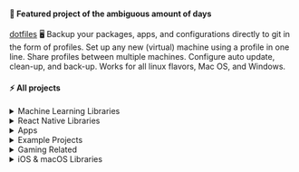 <!--
**isair/isair** is a ✨ _special_ ✨ repository because its `README.md` (this file) appears on your GitHub profile.

Here are some ideas to get you started:

-  I’m currently working on ...
- 🌱 I’m currently learning ...
- 👯 I’m looking to collaborate on ...
- 🤔 I’m looking for help with ...
- 💬 Ask me about ...
- 📫 How to reach me: ...
- 😄 Pronouns: ...
- ⚡ Fun fact: ...
-->

#### 🌱 Featured project of the ambiguous amount of days

[dotfiles](https://github.com/isair/dotfiles)
🖥️ Backup your packages, apps, and configurations directly to git in the form of profiles. Set up any new (virtual) machine using a profile in one line. Share profiles between multiple machines. Configure auto update, clean-up, and back-up. Works for all linux flavors, Mac OS, and Windows.

#### ⚡ All projects

<details>
  <summary>Machine Learning Libraries</summary>
  <h4><a href="https://github.com/isair/tensorflow-load-csv">tensorflow-load-csv</a></h4>
  <p>🤖 Create tensors directly from CSV files. Supports operations like standardisation so you can dive right into the fun parts of ML.</p>
</details>

<details>
  <summary>React Native Libraries</summary>
  <h4><a href="https://github.com/react-native-community/react-native-video">react-native-video</a></h4>
  <p>A video component for react-native</p>
  <h4><a href="https://gist.github.com/isair/aabe5ac37ea4ee92a900157acda7d4a3">SVG to PNG (gist)</a></h4>
  <p>ts-node script for converting all SVG files in a directory to @1x @2x @3x PNG files, files are processed in parallel for optimal performance</p>
  <h4><a href="https://github.com/isair/react-native-smart-assets">react-native-smart-assets</a></h4>
  <p><i>🛑 No longer maintained as it is superseded by the above ts-node script.</i></p>
  <p>✅ Automatically generate an Images module from your image assets. Converts intelligently (e.g. PDF to @2x, @3x etc).</p>
</details>

<details>
  <summary>Apps</summary>
  <h4><a href="https://github.com/isair/notepad-pwa">notepad-pwa</a></h4>
  <p>🗒️ Lightweight, simple text editor for all platforms. Supports multiple tabs and auto saving. Visit the website and add it to your computer desktop, phone homescreen; use like a native app.</p>
  <h4><a href="https://github.com/isair/KURadyo">KURadyo</a></h4>
  <p><i>🛑 No longer maintained. This is a pretty old app built with old technologies.</i></p>
  <p>The official mobile radio application of Koç University.</p>
</details>

<details>
  <summary>Example Projects</summary>
  <h4><a href="https://github.com/isair/flutter-functional-components-with-hooks-demo">flutter-functional-components-with-hooks-demo</a></h4>
  <p>A simple Flutter app with functional components and hooks. Done quickly to learn the basics of Flutter.</p>
  <h4><a href="https://github.com/isair/QuantumPlayground">QuantumPlayground</a></h4>
  <p>Clone, and open folder with Visual Studio Code to quickly have a working quantum programming playground.</p>
  <h4><a href="https://github.com/isair/headlines">Headlines</a></h4>
  <p>Simple article reader with springy interactive animations and network state handling. Made for a job interview in 4 hours, back in 2015.</p>
</details>

<details>
  <summary>Gaming Related</summary>
  <h4><a href="https://github.com/isair/jedi-academy-server">jedi-academy-server</a></h4>
  <p>Jedi Academy server solution without any headaches. With RTVRTM. Dockerized.</p>
  <h4><a href="https://github.com/isair/jacontrol-desktop">JAControl Desktop</a></h4>
  <p>A cross-platform, portable rcon GUI tool built for Jedi Academy using JDK 9.</p>
  <h4><a href="https://github.com/isair/OpenChess">OpenChess</a></h4>
  <p>A cross-platform chess game.</p>
</details>

<details>
  <summary>iOS & macOS Libraries</summary>
  <h4><a href="https://github.com/isair/ManualLayout">ManualLayout</a></h4>
  <p>✂ Easy to use and flexible library for manually laying out views and layers for iOS and tvOS. Supports AsyncDisplayKit.</p>
  <h4><a href="https://github.com/isair/Toasty">Toasty</a></h4>
  <p>App extension compatible Toast library for iOS, and tvOS. Written in Swift.</p>
  <h4><a href="https://github.com/isair/JSONHelper">JSONHelper</a></h4>
  <p><i>🛑 No longer maintained due to improvements to Swift making its main functionality obsolete.</i></p>
  <p>✌ Convert anything into anything in one operation; JSON data into class instances, hex strings into UIColor/NSColor, y/n strings to booleans, arrays and dictionaries of these; anything you can make sense of!</p>
  <h4><a href="https://github.com/sahin/mobileplayer-ios">MobilePlayer</a></h4>
  <p><i>🛑 No longer maintained due to ownership issues.</i></p>
  <p>📱 🎥 A powerful and completely customizable media player for iOS</p>
</details>
